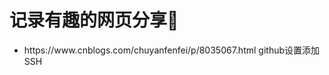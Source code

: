 # 记录有趣的网页分享🐻

<ul>
  <li>https://www.cnblogs.com/chuyanfenfei/p/8035067.html github设置添加SSH</li>
</ul>

